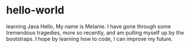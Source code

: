 # hello-world
learning Java
Hello, My name is Melanie.  I have gone through some tremendous tragedies, more so recently, and am pulling myself up by the bootstraps.  I hope by learning how to code, I can improve my future.
